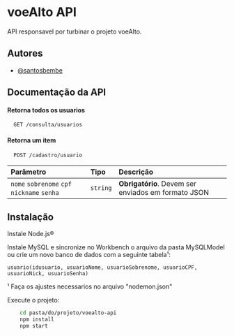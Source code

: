 
# voeAlto API

API responsavel por turbinar o projeto voeAlto.




## Autores

- [@santosbembe](https://github.com/jpsantosbembe)


## Documentação da API

#### Retorna todos os usuarios

```http
  GET /consulta/usuarios
```


#### Retorna um item

```http
  POST /cadastro/usuario
```

| Parâmetro   | Tipo       | Descrição                                   |
| :---------- | :--------- | :------------------------------------------ |
| `nome` `sobrenome` `cpf` `nickname` `senha`     | `string` | **Obrigatório**. Devem ser enviados em formato JSON|




## Instalação

Instale Node.js®

Instale MySQL e sincronize no Workbench o arquivo da pasta MySQLModel ou crie um novo banco de dados com a seguinte tabela¹:

    usuario(idusuario, usuarioNome, usuarioSobrenome, usuarioCPF, usuarioNick, usuarioSenha)

¹ Faça os ajustes necessarios no arquivo "nodemon.json"

Execute o projeto:

```bash
    cd pasta/do/projeto/voealto-api
    npm install
    npm start
```
    
